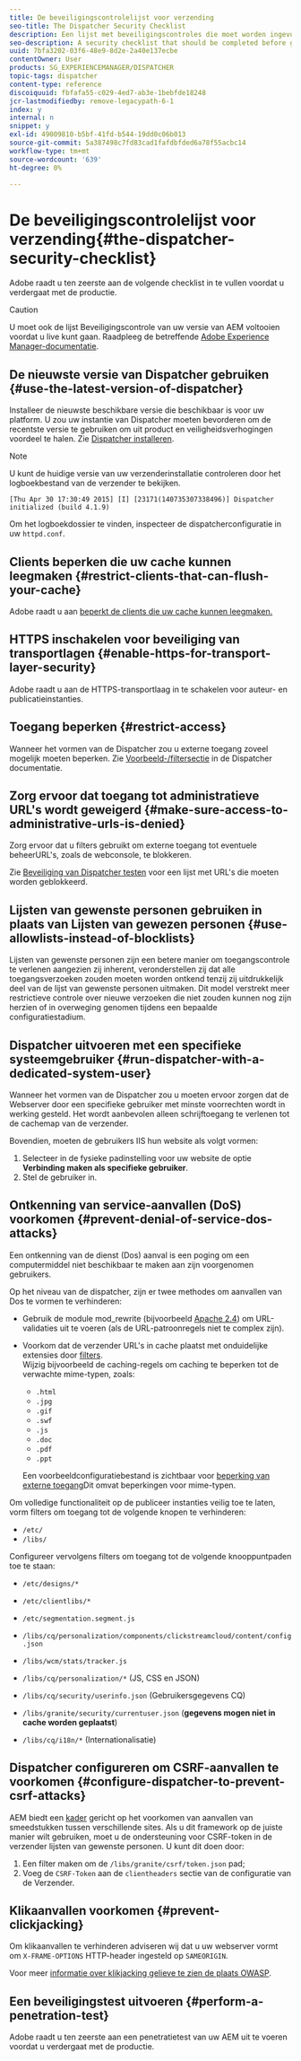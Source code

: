 ```yaml
---
title: De beveiligingscontrolelijst voor verzending
seo-title: The Dispatcher Security Checklist
description: Een lijst met beveiligingscontroles die moet worden ingevuld voordat de productie wordt voortgezet.
seo-description: A security checklist that should be completed before going on production.
uuid: 7bfa3202-03f6-48e9-8d2e-2a40e137ecbe
contentOwner: User
products: SG_EXPERIENCEMANAGER/DISPATCHER
topic-tags: dispatcher
content-type: reference
discoiquuid: fbfafa55-c029-4ed7-ab3e-1bebfde18248
jcr-lastmodifiedby: remove-legacypath-6-1
index: y
internal: n
snippet: y
exl-id: 49009810-b5bf-41fd-b544-19dd0c06b013
source-git-commit: 5a387498c7fd83cad1fafdbfded6a78f55acbc14
workflow-type: tm+mt
source-wordcount: '639'
ht-degree: 0%

---
```


# De beveiligingscontrolelijst voor verzending{#the-dispatcher-security-checklist}

<!-- 

Comment Type: remark
Last Modified By: unknown unknown (ims-author-00AF43764F54BE740A490D44@AdobeID)
Last Modified Date: 2015-06-05T05:14:35.365-0400

<p>Food for thought listed on <a href="https://jira.corp.adobe.com/browse/DOC-5649">DOC-5649</a>. To be considered while proof-reading.</p> 
<p> </p>

 -->

Adobe raadt u ten zeerste aan de volgende checklist in te vullen voordat u verdergaat met de productie.

>[!CAUTION]
>
>U moet ook de lijst Beveiligingscontrole van uw versie van AEM voltooien voordat u live kunt gaan. Raadpleeg de betreffende [Adobe Experience Manager-documentatie](https://helpx.adobe.com/experience-manager/6-5/sites/administering/using/security-checklist.html).

## De nieuwste versie van Dispatcher gebruiken {#use-the-latest-version-of-dispatcher}

Installeer de nieuwste beschikbare versie die beschikbaar is voor uw platform. U zou uw instantie van Dispatcher moeten bevorderen om de recentste versie te gebruiken om uit product en veiligheidsverhogingen voordeel te halen. Zie [Dispatcher installeren](dispatcher-install.md).

>[!NOTE]
>
>U kunt de huidige versie van uw verzenderinstallatie controleren door het logboekbestand van de verzender te bekijken.
>
>`[Thu Apr 30 17:30:49 2015] [I] [23171(140735307338496)] Dispatcher initialized (build 4.1.9)`
>
>Om het logboekdossier te vinden, inspecteer de dispatcherconfiguratie in uw `httpd.conf`.

## Clients beperken die uw cache kunnen leegmaken {#restrict-clients-that-can-flush-your-cache}

Adobe raadt u aan [beperkt de clients die uw cache kunnen leegmaken.](dispatcher-configuration.md#limiting-the-clients-that-can-flush-the-cache)

## HTTPS inschakelen voor beveiliging van transportlagen {#enable-https-for-transport-layer-security}

Adobe raadt u aan de HTTPS-transportlaag in te schakelen voor auteur- en publicatieinstanties.

<!-- 

Comment Type: remark
Last Modified By: unknown unknown (ims-author-00AF43764F54BE740A490D44@AdobeID)
Last Modified Date: 2015-06-26T04:41:28.841-0400

<p>Recommended to have SSL termination, front end SSL.</p> 
<p>Question is do we want to have SSL communication between dispatcher and AEM instances (publish and/or author).</p> 
<p>We might want to have two items:</p> 
<ul> 
 <li>MUST HTTPS clients -&gt; dispatcher / load balancer</li> 
 <li>NICE load balancer -&gt; dispatcher<br /> </li> 
 <li>NICE dispatcher -&gt; instances if sensitive information such as credit cards / or infrastructure requirements such as DMZ</li> 
</ul>

 -->

## Toegang beperken {#restrict-access}

Wanneer het vormen van de Dispatcher zou u externe toegang zoveel mogelijk moeten beperken. Zie [Voorbeeld-/filtersectie](dispatcher-configuration.md#main-pars_184_1_title) in de Dispatcher documentatie.

## Zorg ervoor dat toegang tot administratieve URL&#39;s wordt geweigerd {#make-sure-access-to-administrative-urls-is-denied}

Zorg ervoor dat u filters gebruikt om externe toegang tot eventuele beheerURL&#39;s, zoals de webconsole, te blokkeren.

Zie [Beveiliging van Dispatcher testen](dispatcher-configuration.md#testing-dispatcher-security) voor een lijst met URL&#39;s die moeten worden geblokkeerd.

## Lijsten van gewenste personen gebruiken in plaats van Lijsten van gewezen personen {#use-allowlists-instead-of-blocklists}

Lijsten van gewenste personen zijn een betere manier om toegangscontrole te verlenen aangezien zij inherent, veronderstellen zij dat alle toegangsverzoeken zouden moeten worden ontkend tenzij zij uitdrukkelijk deel van de lijst van gewenste personen uitmaken. Dit model verstrekt meer restrictieve controle over nieuwe verzoeken die niet zouden kunnen nog zijn herzien of in overweging genomen tijdens een bepaalde configuratiestadium.

## Dispatcher uitvoeren met een specifieke systeemgebruiker {#run-dispatcher-with-a-dedicated-system-user}

Wanneer het vormen van de Dispatcher zou u moeten ervoor zorgen dat de Webserver door een specifieke gebruiker met minste voorrechten wordt in werking gesteld. Het wordt aanbevolen alleen schrijftoegang te verlenen tot de cachemap van de verzender.

Bovendien, moeten de gebruikers IIS hun website als volgt vormen:

1. Selecteer in de fysieke padinstelling voor uw website de optie **Verbinding maken als specifieke gebruiker**.
1. Stel de gebruiker in.

## Ontkenning van service-aanvallen (DoS) voorkomen {#prevent-denial-of-service-dos-attacks}

Een ontkenning van de dienst (Dos) aanval is een poging om een computermiddel niet beschikbaar te maken aan zijn voorgenomen gebruikers.

Op het niveau van de dispatcher, zijn er twee methodes om aanvallen van Dos te vormen te verhinderen: [](https://docs.adobe.com/content/docs/en/dispatcher.html#/filter (Filters))

* Gebruik de module mod_rewrite (bijvoorbeeld [Apache 2.4](https://httpd.apache.org/docs/2.4/mod/mod_rewrite.html)) om URL-validaties uit te voeren (als de URL-patroonregels niet te complex zijn).

* Voorkom dat de verzender URL&#39;s in cache plaatst met onduidelijke extensies door [filters](dispatcher-configuration.md#configuring-access-to-conten-tfilter).\
   Wijzig bijvoorbeeld de caching-regels om caching te beperken tot de verwachte mime-typen, zoals:

   * `.html`
   * `.jpg`
   * `.gif`
   * `.swf`
   * `.js`
   * `.doc`
   * `.pdf`
   * `.ppt`

   Een voorbeeldconfiguratiebestand is zichtbaar voor [beperking van externe toegang](#restrict-access)Dit omvat beperkingen voor mime-typen.

Om volledige functionaliteit op de publiceer instanties veilig toe te laten, vorm filters om toegang tot de volgende knopen te verhinderen:

* `/etc/`
* `/libs/`

Configureer vervolgens filters om toegang tot de volgende knooppuntpaden toe te staan:

* `/etc/designs/*`
* `/etc/clientlibs/*`
* `/etc/segmentation.segment.js`
* `/libs/cq/personalization/components/clickstreamcloud/content/config.json`
* `/libs/wcm/stats/tracker.js`
* `/libs/cq/personalization/*` (JS, CSS en JSON)
* `/libs/cq/security/userinfo.json` (Gebruikersgegevens CQ)
* `/libs/granite/security/currentuser.json` (**gegevens mogen niet in cache worden geplaatst**)

* `/libs/cq/i18n/*` (Internationalisatie)

<!-- 

Comment Type: remark
Last Modified By: unknown unknown (ims-author-00AF43764F54BE740A490D44@AdobeID)
Last Modified Date: 2015-06-26T04:38:17.016-0400

<p>We need to highlight whether a path applies to all versions or specific ones.<br /> </p>

 -->

## Dispatcher configureren om CSRF-aanvallen te voorkomen {#configure-dispatcher-to-prevent-csrf-attacks}

AEM biedt een [kader](https://helpx.adobe.com/experience-manager/6-3/sites/administering/using/security-checklist.html#verification-steps) gericht op het voorkomen van aanvallen van smeedstukken tussen verschillende sites. Als u dit framework op de juiste manier wilt gebruiken, moet u de ondersteuning voor CSRF-token in de verzender lijsten van gewenste personen. U kunt dit doen door:

1. Een filter maken om de `/libs/granite/csrf/token.json` pad;
1. Voeg de `CSRF-Token` aan de `clientheaders` sectie van de configuratie van de Verzender.

## Klikaanvallen voorkomen {#prevent-clickjacking}

Om klikaanvallen te verhinderen adviseren wij dat u uw webserver vormt om `X-FRAME-OPTIONS` HTTP-header ingesteld op `SAMEORIGIN`.

Voor meer [informatie over klikjacking gelieve te zien de plaats OWASP](https://owasp.org/www-community/attacks/Clickjacking).

## Een beveiligingstest uitvoeren {#perform-a-penetration-test}

Adobe raadt u ten zeerste aan een penetratietest van uw AEM uit te voeren voordat u verdergaat met de productie.
